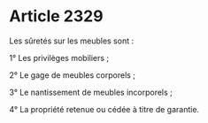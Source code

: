 # Article 2329

Les sûretés sur les meubles sont :

1° Les privilèges mobiliers ;

2° Le gage de meubles corporels ;

3° Le nantissement de meubles incorporels ;

4° La propriété retenue ou cédée à titre de garantie.

